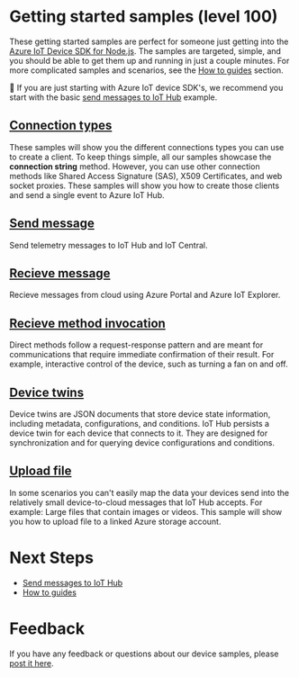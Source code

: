 # Getting started samples (level 100)

These getting started samples are perfect for someone just getting into the [Azure IoT Device SDK for Node.js](https://github.com/Azure/azure-iot-sdk-node). The samples are targeted, simple, and you should be able to get them up and running in just a couple minutes. For more complicated samples and scenarios, see the [How to guides](../how%20to%20guides) section.

🔔 If you are just starting with Azure IoT device SDK's, we recommend you start with the basic [send messages to IoT Hub](src/send%20messages) example.

## [Connection types](src/connections)

These samples will show you the different connections types you can use to create a client. To keep things simple, all our samples showcase the **connection string** method. However, you can use other connection methods like Shared Access Signature (SAS), X509 Certificates, and web socket proxies. These samples will show you how to create those clients and send a single event to Azure IoT Hub. 

## [Send message](src/send%20messages)

Send telemetry messages to IoT Hub and IoT Central.

## [Recieve message](src/receive%20messages)

Recieve messages from cloud using Azure Portal and Azure IoT Explorer.

## [Recieve method invocation](src/receive%20method%20invocation)

Direct methods follow a request-response pattern and are meant for communications that require immediate confirmation of their result. For example, interactive control of the device, such as turning a fan on and off.

## [Device twins](src/device%20twins)

Device twins are JSON documents that store device state information, including metadata, configurations, and conditions. IoT Hub persists a device twin for each device that connects to it. They are designed for synchronization and for querying device configurations and conditions.

## [Upload file](src/upload%20files)

In some scenarios you can't easily map the data your devices send into the relatively small device-to-cloud messages that IoT Hub accepts. For example: Large files that contain images or videos. This sample will show you how to upload file to a linked Azure storage account.

# Next Steps

- [Send messages to IoT Hub](./src/send%20messages)
- [How to guides](src/../../how%20to%20guides)

# Feedback

If you have any feedback or questions about our device samples, please [post it here](https://github.com/Azure/azure-iot-sdk-node/discussions/1042).